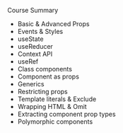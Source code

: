 Course Summary

- Basic & Advanced Props
- Events & Styles
- useState
- useReducer
- Context API
- useRef
- Class components
- Component as props
- Generics
- Restricting props
- Template literals & Exclude
- Wrapping HTML & Omit
- Extracting component prop types
- Polymorphic components